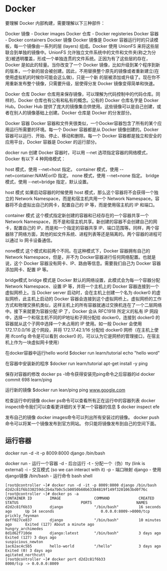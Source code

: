 # Docker


要理解 Docker 内部构建，需要理解以下三种部件：

Docker 镜像 - Docker images
Docker 仓库 - Docker registeries
Docker 容器 - Docker containers
Docker 镜像
Docker 镜像是 Docker 容器运行时的只读模板，每一个镜像由一系列的层 (layers) 组成。Docker 使用 UnionFS 来将这些层联合到单独的镜像中。UnionFS 允许独立文件系统中的文件和文件夹(称之为分支)被透明覆盖，形成一个单独连贯的文件系统。正因为有了这些层的存在，Docker 是如此的轻量。当你改变了一个 Docker 镜像，比如升级到某个程序到新的版本，一个新的层会被创建。因此，不用替换整个原先的镜像或者重新建立(在使用虚拟机的时候你可能会这么做)，只是一个新 的层被添加或升级了。现在你不用重新发布整个镜像，只需要升级，层使得分发 Docker 镜像变得简单和快速。

Docker 仓库
Docker 仓库用来保存镜像，可以理解为代码控制中的代码仓库。同样的，Docker 仓库也有公有和私有的概念。公有的 Docker 仓库名字是 Docker Hub。Docker Hub 提供了庞大的镜像集合供使用。这些镜像可以是自己创建，或者在别人的镜像基础上创建。Docker 仓库是 Docker 的分发部分。

Docker 容器
Docker 容器和文件夹很类似，一个Docker容器包含了所有的某个应用运行所需要的环境。每一个 Docker 容器都是从 Docker 镜像创建的。Docker 容器可以运行、开始、停止、移动和删除。每一个 Docker 容器都是独立和安全的应用平台，Docker 容器是 Docker 的运行部分。



docker run 创建 Docker 容器时，可以用 --net 选项指定容器的网络模式，Docker 有以下 4 种网络模式：

host 模式，使用 --net=host 指定。
container 模式，使用 --net=container:NAMEorID 指定。
none 模式，使用 --net=none 指定。
bridge 模式，使用 --net=bridge 指定，默认设置。


host 模式
如果启动容器的时候使用 host 模式，那么这个容器将不会获得一个独立的 Network Namespace，而是和宿主机共用一个 Network Namespace。容器将不会虚拟出自己的网卡，配置自己的 IP 等，而是使用宿主机的 IP 和端口。

container 模式
这个模式指定新创建的容器和已经存在的一个容器共享一个 Network Namespace，而不是和宿主机共享。新创建的容器不会创建自己的网卡，配置自己的 IP，而是和一个指定的容器共享 IP、端口范围等。同样，两个容器除了网络方面，其他的如文件系统、进程列表等还是隔离的。两个容器的进程可以通过 lo 网卡设备通信。

none模式
这个模式和前两个不同。在这种模式下，Docker 容器拥有自己的 Network Namespace，但是，并不为 Docker容器进行任何网络配置。也就是说，这个 Docker 容器没有网卡、IP、路由等信息。需要我们自己为 Docker 容器添加网卡、配置 IP 等。

bridge模式
bridge 模式是 Docker 默认的网络设置，此模式会为每一个容器分配 Network Namespace、设置 IP 等，并将一个主机上的 Docker 容器连接到一个虚拟网桥上。当 Docker server 启动时，会在主机上创建一个名为 docker0 的虚拟网桥，此主机上启动的 Docker 容器会连接到这个虚拟网桥上。虚拟网桥的工作方式和物理交换机类似，这样主机上的所有容器就通过交换机连在了一个二层网络中。接下来就要为容器分配 IP 了，Docker 会从 RFC1918 所定义的私有 IP 网段中，选择一个和宿主机不同的IP地址和子网分配给 docker0，连接到 docker0 的容器就从这个子网中选择一个未占用的 IP 使用。如一般 Docker 会使用 172.17.0.0/16 这个网段，并将 172.17.42.1/16 分配给 docker0 网桥（在主机上使用 ifconfig 命令是可以看到 docker0 的，可以认为它是网桥的管理接口，在宿主机上作为一块虚拟网卡使用）



在docker容器中运行hello world
$docker run learn/tutorial echo "hello word"

在容器中安装新的程序
$docker run learn/tutorial apt-get install -y ping

保存对容器的修改
docker ps -l命令获得安装完ping命令之后容器的id
docker commit 698 learn/ping

运行新的镜像
$docker run lean/ping ping www.google.com

检查运行中的镜像
docker ps命令可以查看所有正在运行中的容器列表
docker inspect命令我们可以查看更详细的关于某一个容器的信息
$ docker inspect efe

发布自己的镜像
docker images命令可以列出所有安装过的镜像。
docker push命令可以将某一个镜像发布到官方网站。
你只能将镜像发布到自己的空间下面。



## 运行容器

docker run -d -it -p 8009:8000 django /bin/bash

docker run - 运行一个容器
-d - 后台运行
-t - 分配一个（伪）tty (link is external)
-i - 交互模式 (so we can interact with it)
-p - 端口映射
django - 使用django镜像
/bin/bash - 运行命令 bash shell

```
[root@controller ~]# docker run -d -it -p 8009:8000 django /bin/bash
d2d2c81f6b330259dc2b4a7b0c5cb0050b60b63384819f149f3201063bd0f76c
[root@controller ~]# docker ps -a
CONTAINER ID        IMAGE               COMMAND             CREATED             STATUS                            PORTS                    NAMES
d2d2c81f6b33        django              "/bin/bash"         16 seconds ago      Up 14 seconds                     0.0.0.0:8009->8000/tcp   prickly_feynman
deff027ce837        django              "/bin/bash"         10 minutes ago      Exited (127) About a minute ago                            hungry_archimedes
8d1d62f710de        django:latest       "/bin/bash"         3 days ago          Exited (127) 3 days ago                                    suspicious_newton
1ac62ac4c5b5        hello-world         "/hello"            3 days ago          Exited (0) 3 days ago                                      agitated_northcutt
[root@controller ~]# docker port d2d2c81f6b33
8000/tcp -> 0.0.0.0:8009
```
